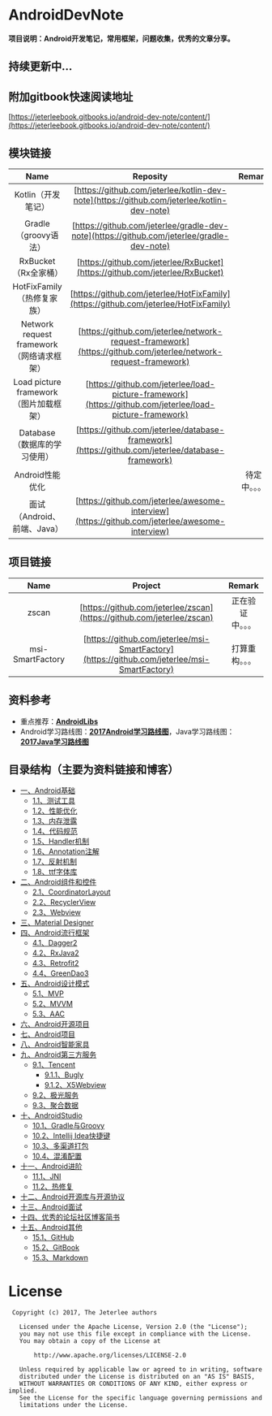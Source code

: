 # AndroidDevNote
**项目说明：Android开发笔记，常用框架，问题收集，优秀的文章分享。**

## 持续更新中...


## 附加gitbook快速阅读地址
[https://jeterleebook.gitbooks.io/android-dev-note/content/](https://jeterleebook.gitbooks.io/android-dev-note/content/)


## 模块链接
Name|Reposity|Remark
:-:|:--:|:-:
Kotlin（开发笔记）|[https://github.com/jeterlee/kotlin-dev-note](https://github.com/jeterlee/kotlin-dev-note)|
Gradle（groovy语法）|[https://github.com/jeterlee/gradle-dev-note](https://github.com/jeterlee/gradle-dev-note)|
RxBucket（Rx全家桶）|[https://github.com/jeterlee/RxBucket](https://github.com/jeterlee/RxBucket)|
HotFixFamily（热修复家族）|[https://github.com/jeterlee/HotFixFamily](https://github.com/jeterlee/HotFixFamily)|
Network request framework（网络请求框架）|[https://github.com/jeterlee/network-request-framework](https://github.com/jeterlee/network-request-framework)|
Load picture framework（图片加载框架）|[https://github.com/jeterlee/load-picture-framework](https://github.com/jeterlee/load-picture-framework)|
Database（数据库的学习使用）|[https://github.com/jeterlee/database-framework](https://github.com/jeterlee/database-framework)|
Android性能优化||待定中。。。
面试（Android、前端、Java）|[https://github.com/jeterlee/awesome-interview](https://github.com/jeterlee/awesome-interview)|


## 项目链接
Name|Project|Remark
:-:|:--:|:-:
zscan|[https://github.com/jeterlee/zscan](https://github.com/jeterlee/zscan)|正在验证中。。。
msi-SmartFactory|[https://github.com/jeterlee/msi-SmartFactory](https://github.com/jeterlee/msi-SmartFactory)|打算重构。。。


## 资料参考
- 重点推荐：[**AndroidLibs**](https://github.com/XXApple/AndroidLibs)
- Android学习路线图：[**2017Android学习路线图**](http://bbs.itheima.com/thread-338469-1-1.html)，Java学习路线图：[**2017Java学习路线图**](http://bbs.itheima.com/thread-338415-1-1.html)


## 目录结构（主要为资料链接和博客）
- [一、Android基础](https://github.com/jeterlee/android-dev-note/blob/master/document/chapter1.md)
  - [1.1、测试工具](https://github.com/jeterlee/android-dev-note/blob/master/document/chapter1/testtool.md)
  - [1.2、性能优化](https://github.com/jeterlee/android-dev-note/blob/master/document/chapter1/optimization.md)
  - [1.3、内存泄露](https://github.com/jeterlee/android-dev-note/blob/master/document/chapter1/memoryleak.md)
  - [1.4、代码规范](https://github.com/jeterlee/android-dev-note/blob/master/document/chapter1/standard.md)
  - [1.5、Handler机制](https://github.com/jeterlee/android-dev-note/blob/master/document/chapter1/handler.md)
  - [1.6、Annotation注解](https://github.com/jeterlee/android-dev-note/blob/master/document/chapter1/annotation.md)
  - [1.7、反射机制](https://github.com/jeterlee/android-dev-note/blob/master/document/chapter1/reflect.md)
  - [1.8、ttf字体库](https://github.com/jeterlee/android-dev-note/blob/master/document/chapter1/ttf.md)
- [二、Android组件和控件](https://github.com/jeterlee/android-dev-note/blob/master/document/chapter2.md)
  - [2.1、CoordinatorLayout](https://github.com/jeterlee/android-dev-note/blob/master/document/chapter2/coordinatorlayout.md)
  - [2.2、RecyclerView](https://github.com/jeterlee/android-dev-note/blob/master/document/chapter2/recyclerview.md)
  - [2.3、Webview](https://github.com/jeterlee/android-dev-note/blob/master/document/chapter2/webview.md)
- [三、Material Designer](https://github.com/jeterlee/android-dev-note/blob/master/document/chapter3.md)
- [四、Android流行框架](https://github.com/jeterlee/android-dev-note/blob/master/document/chapter4.md)
  - [4.1、Dagger2](https://github.com/jeterlee/android-dev-note/blob/master/document/chapter4/dagger2.md)
  - [4.2、RxJava2](https://github.com/jeterlee/android-dev-note/blob/master/document/chapter4/rxjava2.md)
  - [4.3、Retrofit2](https://github.com/jeterlee/android-dev-note/blob/master/document/chapter4/retrofit2.md)
  - [4.4、GreenDao3](https://github.com/jeterlee/android-dev-note/blob/master/document/chapter4/greendao3.md)
- [五、Android设计模式](https://github.com/jeterlee/android-dev-note/blob/master/document/chapter5.md)
  - [5.1、MVP](https://github.com/jeterlee/android-dev-note/blob/master/document/chapter5/mvp.md)
  - [5.2、MVVM](https://github.com/jeterlee/android-dev-note/blob/master/document/chapter5/mvvm.md)
  - [5.3、AAC](https://github.com/jeterlee/android-dev-note/blob/master/document/chapter5/aac.md)
- [六、Android开源项目](https://github.com/jeterlee/android-dev-note/blob/master/document/chapter6.md)
- [七、Android项目](https://github.com/jeterlee/android-dev-note/blob/master/document/chapter7.md)
- [八、Android智能家具](https://github.com/jeterlee/android-dev-note/blob/master/document/chapter8.md)
- [九、Android第三方服务](https://github.com/jeterlee/android-dev-note/blob/master/document/chapter9.md)
  - [9.1、Tencent](https://github.com/jeterlee/android-dev-note/blob/master/document/chapter9/tencent.md)
    - [9.1.1、Bugly](https://github.com/jeterlee/android-dev-note/blob/master/document/chapter9/tencent/bugly.md)
    - [9.1.2、X5Webview](https://github.com/jeterlee/android-dev-note/blob/master/document/chapter9/tencent/x5webview.md)
  - [9.2、极光服务](https://github.com/jeterlee/android-dev-note/blob/master/document/chapter9/jiguang.md)
  - [9.3、聚合数据](https://github.com/jeterlee/android-dev-note/blob/master/document/chapter9/juhe.md)
- [十、AndroidStudio](https://github.com/jeterlee/android-dev-note/blob/master/document/chapter10.md)
  - [10.1、Gradle与Groovy](https://github.com/jeterlee/android-dev-note/blob/master/document/chapter10/groovy.md)
  - [10.2、Intellij Idea快捷键](https://github.com/jeterlee/android-dev-note/blob/master/document/chapter10/shortcuts.md)
  - [10.3、多渠道打包](https://github.com/jeterlee/android-dev-note/blob/master/document/chapter10/packchannel.md)
  - [10.4、混淆配置](https://github.com/jeterlee/android-dev-note/blob/master/document/chapter10/proguard.md)
- [十一、Android进阶](https://github.com/jeterlee/android-dev-note/blob/master/document/chapter11.md)
  - [11.1、JNI](https://github.com/jeterlee/android-dev-note/blob/master/document/chapter11/jni.md)
  - [11.2、热修复](https://github.com/jeterlee/android-dev-note/blob/master/document/chapter11/hotfix.md)
- [十二、Android开源库与开源协议](https://github.com/jeterlee/android-dev-note/blob/master/document/chapter12.md)
- [十三、Android面试](https://github.com/jeterlee/android-dev-note/blob/master/document/chapter13.md)
- [十四、优秀的论坛社区博客简书](https://github.com/jeterlee/android-dev-note/blob/master/document/chapter14.md)
- [十五、Android其他](https://github.com/jeterlee/android-dev-note/blob/master/document/chapter15.md)
  - [15.1、GitHub](https://github.com/jeterlee/android-dev-note/blob/master/document/chapter15/github.md)
  - [15.2、GitBook](https://github.com/jeterlee/android-dev-note/blob/master/document/chapter15/gitbook.md)
  - [15.3、Markdown](https://github.com/jeterlee/android-dev-note/blob/master/document/chapter15/markdown.md)


# License

```
 Copyright (c) 2017, The Jeterlee authors 

   Licensed under the Apache License, Version 2.0 (the "License");
   you may not use this file except in compliance with the License.
   You may obtain a copy of the License at

       http://www.apache.org/licenses/LICENSE-2.0

   Unless required by applicable law or agreed to in writing, software
   distributed under the License is distributed on an "AS IS" BASIS,
   WITHOUT WARRANTIES OR CONDITIONS OF ANY KIND, either express or implied.
   See the License for the specific language governing permissions and
   limitations under the License.
```
